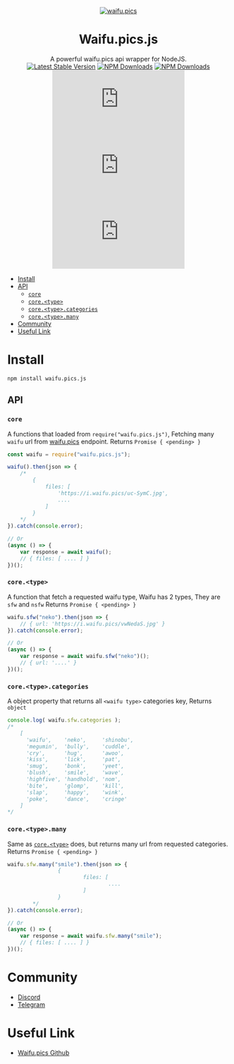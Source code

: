 <div align="center">

[![waifu.pics](https://waifu.pics/favicon.png)](https://waifu.pics)

# Waifu.pics.js
A powerful waifu.pics api wrapper for NodeJS. <br>
[![Latest Stable Version](https://img.shields.io/npm/v/waifu.pics.js.svg)](https://www.npmjs.com/package/waifu.pics.js)
[![NPM Downloads](https://img.shields.io/npm/dt/waifu.pics.js.svg)](https://www.npmjs.com/package/waifu.pics.js)
[![NPM Downloads](https://img.shields.io/npm/dm/waifu.pics.js.svg)](https://www.npmjs.com/package/waifu.pics.js)
![npm bundle size](https://img.shields.io/bundlephobia/min/waifu.pics.js)
![GitHub repo size](https://img.shields.io/github/repo-size/Yonle/waifu.pics.js)
![node-current](https://img.shields.io/node/v/waifu.pics.js)
</div>


- [Install](#install)
- [API](#api)
  - [`core`](#core)
  - [`core.<type>`](#coretype)
  - [`core.<type>.categories`](#coretypecategories)
  - [`core.<type>.many`](#coretypemany)
- [Community](#community)
- [Useful Link](#usefullink)
# Install
```
npm install waifu.pics.js
```
## API
### `core`
A functions that loaded from `require("waifu.pics.js")`, Fetching many `waifu` url from [waifu.pics](https://waifu.pics) endpoint. Returns `Promise { <pending> }`
```js
const waifu = require("waifu.pics.js");

waifu().then(json => {
	/*
		{
			files: [
				'https://i.waifu.pics/uc-SymC.jpg',
				....
			]
		}
	*/
}).catch(console.error);

// Or
(async () => {
	var response = await waifu();
	// { files: [ .... ] }
})();
```
### `core.<type>` 
A function that fetch a requested waifu type, Waifu has 2 types, They are `sfw` and `nsfw` Returns `Promise { <pending> }`
```js
waifu.sfw("neko").then(json => {
	// { url: 'https://i.waifu.pics/vwNedaS.jpg' }	
}).catch(console.error);

// Or
(async () => {
	var response = await waifu.sfw("neko")();
	// { url: '....' }
})();
```
### `core.<type>.categories`
A object property that returns all `<waifu type>` categories key, Returns `object`
```js
console.log( waifu.sfw.categories );
/*
	[
 	  'waifu',    'neko',     'shinobu',
	  'megumin',  'bully',    'cuddle',
	  'cry',      'hug',      'awoo',
	  'kiss',     'lick',     'pat',
	  'smug',     'bonk',     'yeet',
	  'blush',    'smile',    'wave',
	  'highfive', 'handhold', 'nom',
	  'bite',     'glomp',    'kill',
	  'slap',     'happy',    'wink',
	  'poke',     'dance',    'cringe'
	]
*/
```
### `core.<type>.many`
Same as [`core.<type>`](#coretype) does, but returns many url from requested categories. Returns `Promise { <pending> }`
```js
waifu.sfw.many("smile").then(json => {                                                                                       /*
                {
                        files: [                                                                                                     'https://i.waifu.pics/uc-SymC.jpg',
                                ....
                        ]
                }
        */
}).catch(console.error);

// Or
(async () => {
	var response = await waifu.sfw.many("smile");
	// { files: [ .... ] }
})();
```

# Community
- [Discord](https://quickstream.yonle.repl.co/discord)
- [Telegram](https://t.me/yonlecoder)

# Useful Link
- [Waifu.pics Github](https://github.com/Riku32/waifu.pics)
